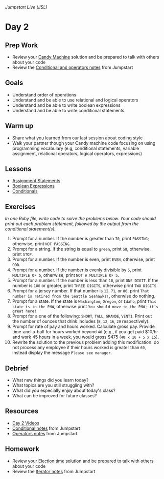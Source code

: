 _Jumpstart Live (JSL)_
# Day 2

## Prep Work
* Review your [Candy Machine](https://github.com/Ada-Developers-Academy/jump-start/tree/master/lessons/programming-expressions) solution and be prepared to talk with others about your code
* Review the [Conditional and operators notes](https://github.com/Ada-Developers-Academy/jump-start/tree/master/lessons/programming-expressions) from Jumpstart

## Goals
* Understand order of operations
* Understand and be able to use relational and logical operators
* Understand and be able to write boolean expressions
* Understand and be able to write conditional statements

## Warm up
* Share what you learned from our last session about coding style
* Walk your partner though your Candy machine code focusing on using programming vocabulary (e.g, conditional statements, variable assignment, relational operators, logical operators, expressions)

## Lessons
* [Assignment Statements](assignment_statements.md)
* [Boolean Expressions](boolean_expressions.md)
* [Conditionals](conditionals.md)

## Exercises
_In one Ruby file, write code to solve the problems below. Your code should print out each problem statement, followed by the output from the conditional statement(s)._

1. Prompt for a number. If the number is greater than `70`, print `PASSING`; otherwise, print `NOT PASSING`.    
1. Prompt for a string.  If the string is equal to `green`, print `GO`, otherwise, print `STOP`.
1. Prompt for a number.  If the number is even, print `EVEN`, otherwise, print `ODD`.
1. Prompt for a number. If the number is evenly divisible by `5`, print `MULTIPLE OF 5`, otherwise, print `NOT A MULTIPLE OF 5`.    
1. Prompt for a number. If the number is less than `10`, print `ONE DIGIT`. If the number is `100` or greater, print `THREE DIGITS`, otherwise print `TWO DIGITS`.
1. Prompt for a jersey number. If that number is `12`, `71`, or `80`, print `That number is retired from the Seattle Seahawks!`, otherwise do nothing.
1. Prompt for a state. If the state is `Washington`, `Oregon`, or `Idaho`, print `This state is in the PNW`, otherwise print `You should move to the PNW; it’s great here!`
1. Prompt for a one of the following: `SHORT`, `TALL`, `GRANDE`, `VENTI`. Print out the number of ounces that drink includes (`8`, `12`, `16`, `20` respectively). 
1. Prompt for rate of pay and hours worked. Calculate gross pay. Provide time-and-a-half for hours worked beyond `40`  (e.g., if you get paid $10/hr and work 45 hours in a week, you would gross $475 (`40 x 10 + 5 x 15`).
1. Rewrite the solution to the previous problem adding this modification: do not process any employee if their hours worked is greater than `60`, instead display the message `Please see manager`.

## Debrief
* What new things did you learn today?
* What topics are you still struggling with?
* What did you especially enjoy about today's class?
* What can be improved for future classes?

## Resources
* [Day 2 Videos](https://adaacademy.hosted.panopto.com/Panopto/Pages/Sessions/List.aspx?folderID=43637773-8776-4592-977d-938f3fac6ef2)
* [Conditional notes](https://github.com/Ada-Developers-Academy/jump-start/blob/master/lessons/10-programming-expressions/notes/conditionals.md) from Jumpstart
* [Operators notes](https://github.com/Ada-Developers-Academy/jump-start/blob/master/lessons/10-programming-expressions/notes/operators.md) from Jumpstart

## Homework
* Review your [Election time](https://github.com/Ada-Developers-Academy/jump-start/blob/master/lessons/iterators/assignments/election.md) solution and be prepared to talk with others about your code
* Review the [Iterator notes](https://github.com/Ada-Developers-Academy/jump-start/tree/master/lessons/iterators) from Jumpstart
